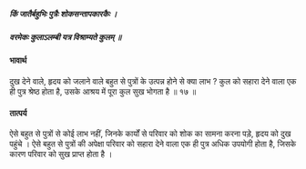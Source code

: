 ##### किं जातैर्बहुभिः पुत्रैः शोकसन्तापकारकैः ।
##### वरमेकः कुलाऽलम्बी यत्र विश्राम्यते कुलम् ॥

#### भावार्थ

दुख देने वाले, हृदय को जलाने वाले बहुत से पुत्रों के उत्पन्न होने से क्या लाभ ? कुल को सहारा देने वाला एक ही पुत्र श्रेष्ठ होता है, उसके आश्रय में पूरा कुल सुख भोगता है ॥ १७ ॥

#### तात्पर्य

ऐसे बहुत से पुत्रों से कोई लाभ नहीं, जिनके कार्यों से परिवार को शोक का सामना करना पड़े, हृदय को दुख पहुंचे । ऐसे बहुत से पुत्रों की अपेक्षा परिवार को सहारा देने वाला एक ही पुत्र अधिक उपयोगी होता है, जिसके कारण परिवार को सुख प्राप्त होता है ।